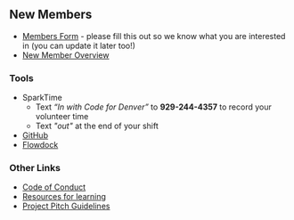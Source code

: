 ## New Members

- [Members Form](https://docs.google.com/forms/d/e/1FAIpQLSc92b32sfo011b8I-QiP7GtWSA2prQ0UPSmn6LxXb6wdpjtQg/viewform) - please fill this out so we know what you are interested in (you can update it later too!)
- [New Member Overview](/WantToHelp)

### Tools
- SparkTime 
  - Text _“In with Code for Denver”_ to **929-244-4357** to record your volunteer time
  - Text _"out"_ at the end of your shift
- [GitHub](https://github.com/codefordenver)
- [Flowdock](https://www.flowdock.com/app/cfa-brigades/code-for-denver)

### Other Links
- [Code of Conduct](https://github.com/codefordenver/codeofconduct)
- [Resources for learning](/WantToLearn)
- [Project Pitch Guidelines](/WorkWithUs)
